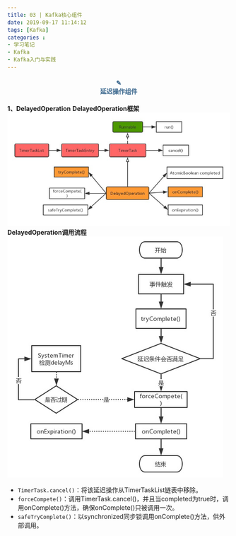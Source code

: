 ```yaml
---
title: 03 | Kafka核心组件
date: 2019-09-17 11:14:12
tags: [Kafka]
categories :
- 学习笔记
- Kafka
- Kafka入门与实践
---
```


#### <center><font color = "#36648B">✎</font><br/><font color = "#36648B">延迟操作组件</font></center>
**1、DelayedOperation**
**DelayedOperation框架**
![](Kafka入门与实践_03_Kafka核心组件\源码.jpg)
**DelayedOperation调用流程**
![](Kafka入门与实践_03_Kafka核心组件\DelayedOperation调用流程.jpg)
- `TimerTask.cancel()`：将该延迟操作从TimerTaskList链表中移除。
- `forceCompete()`：调用TimerTask.cancel()，并且当completed为true时，调用onComplete()方法，确保onComplete()只被调用一次。
- `safeTryComplete()`：以synchronized同步锁调用onComplete()方法，供外部调用。

